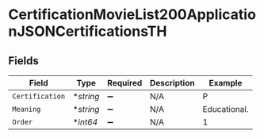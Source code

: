 # CertificationMovieList200ApplicationJSONCertificationsTH


## Fields

| Field              | Type               | Required           | Description        | Example            |
| ------------------ | ------------------ | ------------------ | ------------------ | ------------------ |
| `Certification`    | **string*          | :heavy_minus_sign: | N/A                | P                  |
| `Meaning`          | **string*          | :heavy_minus_sign: | N/A                | Educational.       |
| `Order`            | **int64*           | :heavy_minus_sign: | N/A                | 1                  |